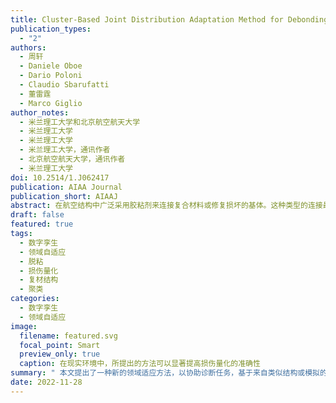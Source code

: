 ```yaml
---
title: Cluster-Based Joint Distribution Adaptation Method for Debonding Quantification in Composite Structures
publication_types:
  - "2"
authors:
  - 周轩
  - Daniele Oboe
  - Dario Poloni
  - Claudio Sbarufatti
  - 董雷霆
  - Marco Giglio
author_notes:
  - 米兰理工大学和北京航空航天大学
  - 米兰理工大学
  - 米兰理工大学
  - 米兰理工大学，通讯作者
  - 北京航空航天大学，通讯作者
  - 米兰理工大学
doi: 10.2514/1.J062417
publication: AIAA Journal
publication_short: AIAAJ
abstract: 在航空结构中广泛采用胶粘剂来连接复合材料或修复损坏的基体。这种类型的连接最常见的失效模式之一是疲劳载荷下的脱粘。在过去的几年里，丰富的实验数据已经证明了脱胶量化是可行的。在这种情况下，基于来自类似结构或模拟的标记数据使用领域自适应方法来协助损伤诊断任务将是非常有益的。然而，大多数领域适应方法是为分类设计的，不能有效解决回归问题。笔者之前开发了一种基于模糊集的联合分布适应回归方法，解决了回归问题，但仅限于单一输出问题。本文提出方法的的创新之处在于利用聚类技术来处理多输出问题，采用改良的多核最大平均差异(MK-MMD)来改善领域域差异度量。所提出的方法被应用于含损伤的搭接剪切试样，以帮助脱粘定量。从模拟到实验，从一个试样到另一个试样，研究了多个领域自适应任务，证明了该方法可以显著提高在现实环境中损伤量化的准确性。所提出的方法未来可以被整合到具有相同名义值但个体仍存在差异的机队级数字孪生中。
draft: false
featured: true
tags:
  - 数字孪生
  - 领域自适应
  - 脱粘
  - 损伤量化
  - 复材结构
  - 聚类
categories:
  - 数字孪生
  - 领域自适应
image:
  filename: featured.svg
  focal_point: Smart
  preview_only: true
  caption: 在现实环境中，所提出的方法可以显著提高损伤量化的准确性
summary: " 本文提出了一种新的领域适应方法，以协助诊断任务，基于来自类似结构或模拟的标记数据，然后应用于开裂的搭接剪切试样以协助脱粘定量。"
date: 2022-11-28
---
```


